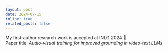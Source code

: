 ```yaml
---
layout: post
date: 2024-07-15
inline: true
related_posts: false
---
```


My first-author research work is accepted at INLG 2024 :tada: <br>
Paper title: *Audio-visual training for improved grounding in video-text LLMs*
